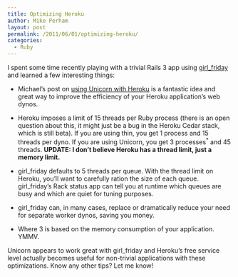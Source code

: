 ```yaml
---
title: Optimizing Heroku
author: Mike Perham
layout: post
permalink: /2011/06/01/optimizing-heroku/
categories:
  - Ruby
---
```

I spent some time recently playing with a trivial Rails 3 app using [girl_friday][1] and learned a few interesting things:

*   Michael&#8217;s post on [using Unicorn with Heroku][2] is a fantastic idea and great way to improve the efficiency of your Heroku application&#8217;s web dynos.
*   Heroku imposes a limit of 15 threads per Ruby process (there is an open question about this, it might just be a bug in the Heroku Cedar stack, which is still beta). If you are using thin, you get 1 process and 15 threads per dyno. If you are using Unicorn, you get 3 processes<sup>*</sup> and 45 threads. **UPDATE: I don&#8217;t believe Heroku has a thread limit, just a memory limit.**
*   girl\_friday defaults to 5 threads per queue. With the thread limit on Heroku, you&#8217;ll want to carefully ration the size of each queue. girl\_friday&#8217;s Rack status app can tell you at runtime which queues are busy and which are quiet for tuning purposes.
*   girl_friday can, in many cases, replace or dramatically reduce your need for separate worker dynos, saving you money.

* Where 3 is based on the memory consumption of your application. YMMV.

Unicorn appears to work great with girl_friday and Heroku&#8217;s free service level actually becomes useful for non-trivial applications with these optimizations. Know any other tips? Let me know!

 [1]: http://mperham.github.com/girl_friday
 [2]: http://michaelvanrooijen.com/articles/2011/06/01-more-concurrency-on-a-single-heroku-dyno-with-the-new-celadon-cedar-stack/